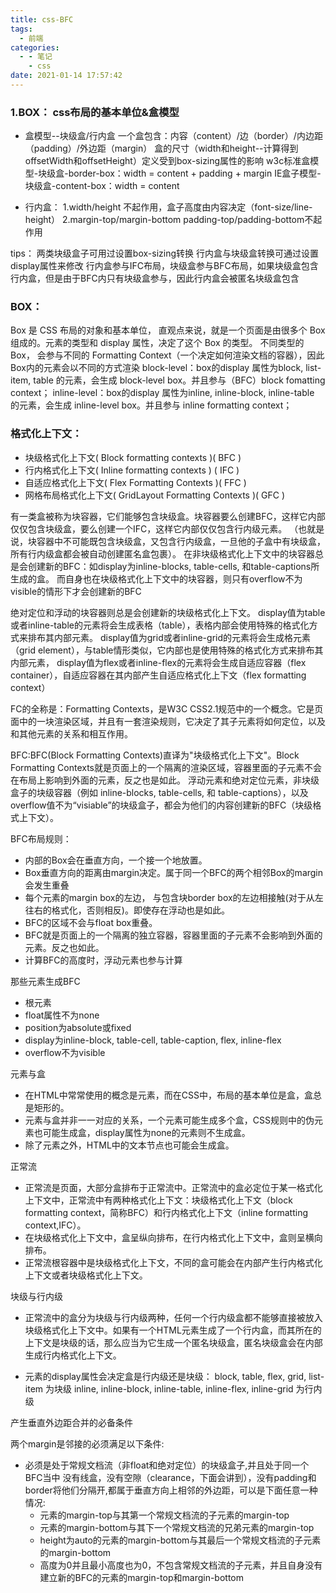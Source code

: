 ```yaml
---
title: css-BFC
tags:
  - 前端
categories:
  - - 笔记
    - css
date: 2021-01-14 17:57:42
---
```


### 1.BOX： css布局的基本单位&盒模型

+ 盒模型--块级盒/行内盒
一个盒包含：内容（content）/边（border）/内边距（padding）/外边距（margin）
盒的尺寸（width和height--计算得到offsetWidth和offsetHeight）定义受到box-sizing属性的影响
w3c标准盒模型-块级盒-border-box：width = content + padding + margin
IE盒子模型-块级盒-content-box：width = content

+ 行内盒：
1.width/height 不起作用，盒子高度由内容决定（font-size/line-height）
2.margin-top/margin-bottom padding-top/padding-bottom不起作用

tips：
两类块级盒子可用过设置box-sizing转换
行内盒与块级盒转换可通过设置display属性来修改
行内盒参与IFC布局，块级盒参与BFC布局，如果块级盒包含行内盒，但是由于BFC内只有块级盒参与，因此行内盒会被匿名块级盒包含

### BOX：

Box 是 CSS 布局的对象和基本单位， 直观点来说，就是一个页面是由很多个 Box 组成的。元素的类型和 display 属性，决定了这个 Box 的类型。
不同类型的 Box， 会参与不同的 Formatting Context（一个决定如何渲染文档的容器），因此Box内的元素会以不同的方式渲染
block-level：box的display 属性为block, list-item, table 的元素，会生成 block-level box。并且参与（BFC）block fomatting context；
inline-level：box的display 属性为inline, inline-block, inline-table 的元素，会生成 inline-level box。并且参与 inline formatting context；

### 格式化上下文：

+ 块级格式化上下文( Block formatting contexts )( BFC )
+ 行内格式化上下文( Inline formatting contexts ) ( IFC )
+ 自适应格式化上下文( Flex Formatting Contexts )( FFC )
+ 网格布局格式化上下文( GridLayout Formatting Contexts )( GFC )

有一类盒被称为块容器，它们能够包含块级盒。块容器要么创建BFC，这样它内部仅仅包含块级盒，要么创建一个IFC，这样它内部仅仅包含行内级元素。
（也就是说，块容器中不可能既包含块级盒，又包含行内级盒，一旦他的子盒中有块级盒，所有行内级盒都会被自动创建匿名盒包裹）。
在非块级格式化上下文中的块容器总是会创建新的BFC：如display为inline-blocks, table-cells, 和table-captions所生成的盒。
而自身也在块级格式化上下文中的块容器，则只有overflow不为visible的情形下才会创建新的BFC


绝对定位和浮动的块容器则总是会创建新的块级格式化上下文。
display值为table或者inline-table的元素将会生成表格（table），表格内部会使用特殊的格式化方式来排布其内部元素。
display值为grid或者inline-grid的元素将会生成格元素（grid element），与table情形类似，它内部也是使用特殊的格式化方式来排布其内部元素，
display值为flex或者inline-flex的元素将会生成自适应容器（flex container），自适应容器在其内部产生自适应格式化上下文（flex formatting context）

FC的全称是：Formatting Contexts，是W3C CSS2.1规范中的一个概念。它是页面中的一块渲染区域，并且有一套渲染规则，它决定了其子元素将如何定位，以及和其他元素的关系和相互作用。

BFC:BFC(Block Formatting Contexts)直译为"块级格式化上下文"。Block Formatting Contexts就是页面上的一个隔离的渲染区域，容器里面的子元素不会在布局上影响到外面的元素，反之也是如此。
浮动元素和绝对定位元素，非块级盒子的块级容器（例如 inline-blocks, table-cells, 和 table-captions），以及overflow值不为“visiable”的块级盒子，都会为他们的内容创建新的BFC（块级格式上下文）。

BFC布局规则：

+ 内部的Box会在垂直方向，一个接一个地放置。
+ Box垂直方向的距离由margin决定。属于同一个BFC的两个相邻Box的margin会发生重叠
+ 每个元素的margin box的左边， 与包含块border box的左边相接触(对于从左往右的格式化，否则相反)。即使存在浮动也是如此。
+ BFC的区域不会与float box重叠。
+ BFC就是页面上的一个隔离的独立容器，容器里面的子元素不会影响到外面的元素。反之也如此。
+ 计算BFC的高度时，浮动元素也参与计算

那些元素生成BFC

+ 根元素
+ float属性不为none
+ position为absolute或fixed
+ display为inline-block, table-cell, table-caption, flex, inline-flex
+ overflow不为visible

元素与盒

+ 在HTML中常常使用的概念是元素，而在CSS中，布局的基本单位是盒，盒总是矩形的。
+ 元素与盒并非一一对应的关系，一个元素可能生成多个盒，CSS规则中的伪元素也可能生成盒，display属性为none的元素则不生成盒。
+ 除了元素之外，HTML中的文本节点也可能会生成盒。

正常流

+ 正常流是页面，大部分盒排布于正常流中。正常流中的盒必定位于某一格式化上下文中，正常流中有两种格式化上下文：块级格式化上下文（block formatting context，简称BFC）和行内格式化上下文（inline formatting context,IFC）。
+ 在块级格式化上下文中，盒呈纵向排布，在行内格式化上下文中，盒则呈横向排布。
+ 正常流根容器中是块级格式化上下文，不同的盒可能会在内部产生行内格式化上下文或者块级格式化上下文。

块级与行内级

+ 正常流中的盒分为块级与行内级两种，任何一个行内级盒都不能够直接被放入块级格式化上下文中。如果有一个HTML元素生成了一个行内盒，而其所在的上下文是块级的话，那么应当为它生成一个匿名块级盒，匿名块级盒会在内部生成行内格式化上下文。

+ 元素的display属性会决定盒是行内级还是块级：
block, table, flex, grid, list-item 为块级
inline, inline-block, inline-table, inline-flex, inline-grid 为行内级

产生垂直外边距合并的必备条件

两个margin是邻接的必须满足以下条件:
+ 必须是处于常规文档流（非float和绝对定位）的块级盒子,并且处于同一个BFC当中
没有线盒，没有空隙（clearance，下面会讲到），没有padding和border将他们分隔开,都属于垂直方向上相邻的外边距，可以是下面任意一种情况:
    + 元素的margin-top与其第一个常规文档流的子元素的margin-top
    + 元素的margin-bottom与其下一个常规文档流的兄弟元素的margin-top
    + height为auto的元素的margin-bottom与其最后一个常规文档流的子元素的margin-bottom
    + 高度为0并且最小高度也为0，不包含常规文档流的子元素，并且自身没有建立新的BFC的元素的margin-top和margin-bottom